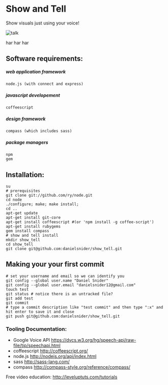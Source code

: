 Show and Tell
=========
Show visuals just using your voice!

![talk](http://www.realfriendforagents.co.uk/wp-content/uploads/fly-solo-with-the-right-tone-of-voice.jpg)

har har har
    
## Software requirements:
##### web application framework
    node.js (with connect and express)
##### javascript developement
    coffeescript
##### design framework
    compass (which includes sass)
##### package managers
    npm
    gem

## Installation:
    su
    # prerequisites
    git clone git://github.com/ry/node.git
    cd node
    ./configure; make; make install;
    cd ..
    apt-get update
    apt-get install git-core
    apt-get install coffeescript #(or 'npm install -g coffee-script')
    apt-get install rubygems
    gem install compass
    # show and tell install 
    mkdir show_tell
    cd show_tell
    git clone git@github.com:danielsnider/show_tell.git

## Making your your first commit
    # set your username and email so we can identify you
    git config --global user.name "Daniel Snider"
    git config --global user.email "danielsnider12@gmail.com"
    touch test
    git status # notice there is an untracked file?
    git add test
    git commit
    # type a commit description like "test commit" and then type ":x" and hit enter to save it and close
    git push git@github.com:danielsnider/show_tell.git

### Tooling Documentation: 
- Google Voice API https://dvcs.w3.org/hg/speech-api/raw-file/tip/speechapi.html 
- coffeescript http://coffeescript.org/
- node.js http://nodejs.org/api/index.html
- sass http://sass-lang.com/
- compass http://compass-style.org/reference/compass/

Free video education: http://leveluptuts.com/tutorials
